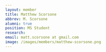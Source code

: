 ```yaml
---
layout: member
title: Matthew Scorsone
abbrev: M. Scorsone
alumni: true
position: MS Student
research:
email: matt.scorsone at gmail.com
image: /images/members/matthew-scorsone.png
---
```

